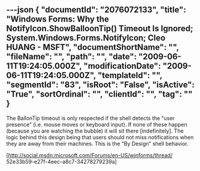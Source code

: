 ---json
{
  "documentId": "2076072133",
  "title": "Windows Forms: Why the NotifyIcon.ShowBalloonTip() Timeout Is Ignored; System.Windows.Forms.NotifyIcon; Cleo HUANG - MSFT",
  "documentShortName": "",
  "fileName": "",
  "path": "",
  "date": "2009-06-11T19:24:05.000Z",
  "modificationDate": "2009-06-11T19:24:05.000Z",
  "templateId": "",
  "segmentId": "83",
  "isRoot": "False",
  "isActive": "True",
  "sortOrdinal": "",
  "clientId": "",
  "tag": ""
}
---

The BallonTip timeout is only respected if the shell detects the “user presence” (i.e. mouse moves or keyboard input). If none of these happen (because you are watching the bubble) it will sit there [indefinitely]. The logic behind this design being that users should not miss notifications when they are away from their machines. This is the “By Design” shell behavior.

[http://social.msdn.microsoft.com/Forums/en-US/winforms/thread/
    52e33b59-e27f-4eec-a8c7-34278279239a]
